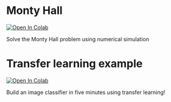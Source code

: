 # Monty Hall
[![Open In Colab](https://colab.research.google.com/assets/colab-badge.svg)](https://colab.research.google.com/github/jonathanventura/transfer-learning-example/blob/main/Monty_Hall.ipynb)

Solve the Monty Hall problem using numerical simulation




# Transfer learning example
[![Open In Colab](https://colab.research.google.com/assets/colab-badge.svg)](https://colab.research.google.com/github/jonathanventura/transfer-learning-example/blob/main/Transfer_Learning_Example.ipynb)

Build an image classifier in five minutes using transfer learning!


